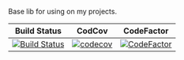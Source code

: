 Base lib for using on my projects.

Build Status|CodCov|CodeFactor|
------------|------|----------|
[![Build Status](https://travis-ci.org/luca16s/Domain-Core.svg?branch=master)](https://travis-ci.org/luca16s/Domain-Core)|[![codecov](https://codecov.io/gh/luca16s/DeadFishStudio.CoreLibrary/branch/main/graph/badge.svg?token=SngSHcv2wt)](https://codecov.io/gh/luca16s/DeadFishStudio.CoreLibrary)|[![CodeFactor](https://www.codefactor.io/repository/github/luca16s/deadfishstudio.corelibrary/badge)](https://www.codefactor.io/repository/github/luca16s/deadfishstudio.corelibrary)
